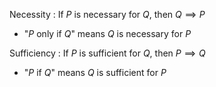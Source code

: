 Necessity
: If $P$ is necessary for $Q$, then $Q \implies P$

* "$P$ only if $Q$" means $Q$ is necessary for $P$

Sufficiency
: If $P$ is sufficient for $Q$, then $P \implies Q$

* "$P$ if $Q$" means $Q$ is sufficient for $P$
